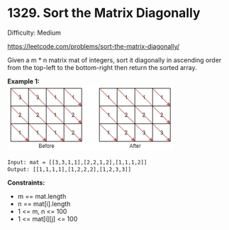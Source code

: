 # 1329. Sort the Matrix Diagonally

Difficulty: Medium

https://leetcode.com/problems/sort-the-matrix-diagonally/

Given a m * n matrix mat of integers, sort it diagonally in ascending order from the top-left to the bottom-right then return the sorted array.

**Example 1:**  
![ex1](ex1.png)
```
Input: mat = [[3,3,1,1],[2,2,1,2],[1,1,1,2]]
Output: [[1,1,1,1],[1,2,2,2],[1,2,3,3]]
```

**Constraints:**

* m == mat.length
* n == mat[i].length
* 1 <= m, n <= 100
* 1 <= mat[i][j] <= 100
